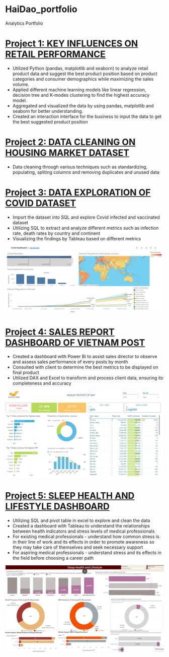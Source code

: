 # HaiDao_portfolio
Analytics Portfolio

# [Project 1: KEY INFLUENCES ON RETAIL PERFORMANCE](https://github.com/haidao90/Code/blob/main/Copy_of_BAN240_Capstone_Project_Product_Positioning.ipynb)
-	Utilized Python (pandas, matplotlib and seaborn) to analyze retail product data and suggest the best product position based on product categories and consumer demographics while maximizing the sales volume.
-	Applied different machine learning models like linear regression, decision tree and K-modes clustering to find the highest accuracy model.
-	Aggregated and visualized the data by using pandas, matplotlib and seaborn for better understanding.
-	Created an interaction interface for the business to input the data to get the best suggested product position

# [Project 2: DATA CLEANING ON HOUSING MARKET DATASET](https://github.com/haidao90/PortfolioProjects/blob/main/Data%20cleaning.sql)
- Data cleaning through various techniques such as standardizing, populating, spliting columns and removing duplicates and unused data

# [Project 3: DATA EXPLORATION OF COVID DATASET](https://github.com/haidao90/PortfolioProjects/blob/main/COVID%20Portfolio%20Project.sql)
- Import the dataset into SQL and explore Covid infected and vaccinated dataset
- Utilizing SQL to extract and analyze different metrics such as infection rate, death rates by country and continent
- Visualizing the findings by Tableau based on different metrics

![](/Images/Dashboard-Covid.png)

# [Project 4: SALES REPORT DASHBOARD OF VIETNAM POST](https://app.powerbi.com/view?r=eyJrIjoiMWUyOGY1MDktNDZlNy00YTk4LWE2ZmQtN2U4NDQ1ZDBjZGNlIiwidCI6IjQ1Y2NkZmNmLTQ5OTItNGE0ZC05ZTY5LWJhOWEwZTA5MWY3NyIsImMiOjN9)
- Created a dashboard with Power Bi to assist sales director to observe and assess sales performance of every posts by month
- Consulted with client to determine the best metrics to be displayed on final product
- Utilized DAX and Excel to transform and process client data, ensuring its completeness and accuracy

![](/Images/Screenshot%202024-10-26%20152106.png)

# [Project 5: SLEEP HEALTH AND LIFESTYLE DASHBOARD](https://public.tableau.com/app/profile/hai.dao.duy/viz/Project-Hai/SleepHealthDashboard)
- Utilizing SQL and pivot table in excel to explore and clean the data
- Created a dashboard with Tableau to understand the relationships between health indicators and stress levels of medical professionals 
- For existing medical professionals - understand how common stress is in their line of work and its effects in order to promote awareness so they may take care of themselves and seek necessary support
- For aspiring medical professionals - understand stress and its effects in the field before choosing a career path

![](/Images/Healthysleep.png)
